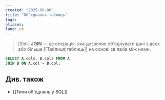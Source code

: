 ```yaml
---
created: "2025-08-06"
title: "Об'єднання таблиць"
tags: 
aliases: 
lang: uk
---
```


> [!tldr]
**JOIN** — це операція, яка дозволяє об'єднувати дані з двох або більше [[Таблиця|таблиць]] на основі зв'язків між ними. 

```sql
SELECT A.cols, B.cols FROM A
JOIN B ON A.col = B.col;
```

## Див. також

- [[Типи об'єднань у SQL]]